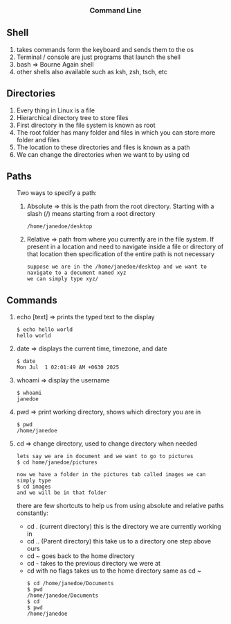 <center> <h3>Command Line </h3></center>

## Shell
<ol>
<li>takes commands form the keyboard and sends them to the os</li>
<li>Terminal / console are just programs that launch the shell</li>
<li>bash => Bourne Again shell</li>
<li>other shells also available such as ksh, zsh, tsch, etc</li>
</ol>

## Directories
<ol>
<li>Every thing in Linux is a file</li>
<li>Hierarchical directory tree to store files</li>
<li>First directory in the file system is known as root</li>
<li> The root folder has many folder and files in which you can store more folder and files</li>
<li>The location to these directories and files is known as a path </li>
<li> We can change the directories when we want to by using cd </li>
</ol>

## Paths
<ol>
Two ways to specify a path:

<ol>
<li>Absolute => this is the path from the root directory. Starting with a slash (/) means starting from a root directory</li>

	/home/janedoe/desktop
<li>Relative => path from where you currently are in the file system. If present in a location and need to navigate inside a file or directory of that location then specification of the entire path is not necessary</li>

	suppose we are in the /home/janedoe/desktop and we want to navigate to a document named xyz 
	we can simply type xyz/ 
</ol>
</ol>

## Commands
<ol>
<li>echo [text] => prints the typed text to the display</li>

	$ echo hello world
	hello world

<li>date => displays the current time, timezone, and date</li>
	
	$ date
	Mon Jul  1 02:01:49 AM +0630 2025

<li>whoami => display the username </li>
	
	$ whoami
	janedoe

<li>pwd => print working directory, shows which directory you are in</li>
	
	$ pwd
	/home/janedoe

<li>cd => change directory, used to change directory when needed</li>
	
	lets say we are in document and we want to go to pictures
	$ cd home/janedoe/pictures
	
	now we have a folder in the pictures tab called images we can simply type
	$ cd images
	and we will be in that folder

there are few shortcuts to help us from using absolute and relative paths constantly:
<ul>
<li>cd . (current directory) this is the directory we are currently working in
</li>
<li>
cd .. (Parent directory) this take us to a directory one step above ours
</li>
<li>
cd ~ goes back to the home directory
</li>
<li>
cd - takes to the previous directory we were at
</li>
<li>cd with no flags takes us to the home directory same as cd ~

	$ cd /home/janedoe/Documents
	$ pwd
	/home/janedoe/Documents
	$ cd
	$ pwd
	/home/janedoe
</ul> 
</ol>